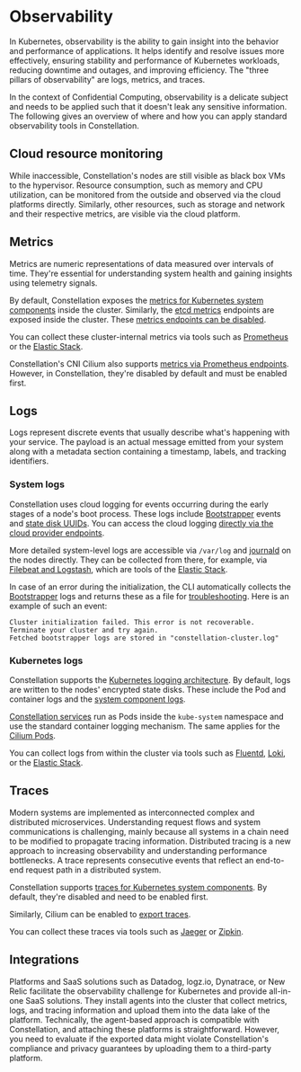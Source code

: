 # Observability

In Kubernetes, observability is the ability to gain insight into the behavior and performance of applications.
It helps identify and resolve issues more effectively, ensuring stability and performance of Kubernetes workloads, reducing downtime and outages, and improving efficiency.
The "three pillars of observability" are logs, metrics, and traces.

In the context of Confidential Computing, observability is a delicate subject and needs to be applied such that it doesn't leak any sensitive information.
The following gives an overview of where and how you can apply standard observability tools in Constellation.

## Cloud resource monitoring

While inaccessible, Constellation's nodes are still visible as black box VMs to the hypervisor.
Resource consumption, such as memory and CPU utilization, can be monitored from the outside and observed via the cloud platforms directly.
Similarly, other resources, such as storage and network and their respective metrics, are visible via the cloud platform.

## Metrics

Metrics are numeric representations of data measured over intervals of time. They're essential for understanding system health and gaining insights using telemetry signals.

By default, Constellation exposes the [metrics for Kubernetes system components](https://kubernetes.io/docs/concepts/cluster-administration/system-metrics/) inside the cluster.
Similarly, the [etcd metrics](https://etcd.io/docs/v3.5/metrics/) endpoints are exposed inside the cluster.
These [metrics endpoints can be disabled](https://kubernetes.io/docs/concepts/cluster-administration/system-metrics/#disabling-metrics).

You can collect these cluster-internal metrics via tools such as [Prometheus](https://prometheus.io/) or the [Elastic Stack](https://www.elastic.co/de/elastic-stack/).

Constellation's CNI Cilium also supports [metrics via Prometheus endpoints](https://docs.cilium.io/en/latest/observability/metrics/).
However, in Constellation, they're disabled by default and must be enabled first.

## Logs

Logs represent discrete events that usually describe what's happening with your service.
The payload is an actual message emitted from your system along with a metadata section containing a timestamp, labels, and tracking identifiers.

### System logs

Constellation uses cloud logging for events occurring during the early stages of a node's boot process.
These logs include [Bootstrapper](./microservices.md#bootstrapper) events and [state disk UUIDs](../architecture/images.md#state-disk).
You can access the cloud logging [directly via the cloud provider endpoints](../workflows/troubleshooting.md#cloud-logging).

More detailed system-level logs are accessible via `/var/log` and [journald](https://www.freedesktop.org/software/systemd/man/systemd-journald.service.html) on the nodes directly.
They can be collected from there, for example, via [Filebeat and Logstash](https://www.elastic.co/guide/en/beats/filebeat/current/logstash-output.html), which are tools of the [Elastic Stack](https://www.elastic.co/de/elastic-stack/).

In case of an error during the initialization, the CLI automatically collects the [Bootstrapper](./microservices.md#bootstrapper) logs and returns these as a file for [troubleshooting](../workflows/troubleshooting.md). Here is an example of such an event:

```shell-session
Cluster initialization failed. This error is not recoverable.
Terminate your cluster and try again.
Fetched bootstrapper logs are stored in "constellation-cluster.log"
```

### Kubernetes logs

Constellation supports the [Kubernetes logging architecture](https://kubernetes.io/docs/concepts/cluster-administration/logging/).
By default, logs are written to the nodes' encrypted state disks.
These include the Pod and container logs and the [system component logs](https://kubernetes.io/docs/concepts/cluster-administration/logging/#system-component-logs).

[Constellation services](microservices.md) run as Pods inside the `kube-system` namespace and use the standard container logging mechanism.
The same applies for the [Cilium Pods](https://docs.cilium.io/en/latest/operations/troubleshooting/#logs).

You can collect logs from within the cluster via tools such as [Fluentd](https://github.com/fluent/fluentd), [Loki](https://github.com/grafana/loki), or the [Elastic Stack](https://www.elastic.co/de/elastic-stack/).

## Traces

Modern systems are implemented as interconnected complex and distributed microservices. Understanding request flows and system communications is challenging, mainly because all systems in a chain need to be modified to propagate tracing information. Distributed tracing is a new approach to increasing observability and understanding performance bottlenecks. A trace represents consecutive events that reflect an end-to-end request path in a distributed system.

Constellation supports [traces for Kubernetes system components](https://kubernetes.io/docs/concepts/cluster-administration/system-traces/).
By default, they're disabled and need to be enabled first.

Similarly, Cilium can be enabled to [export traces](https://cilium.io/use-cases/metrics-export/).

You can collect these traces via tools such as [Jaeger](https://www.jaegertracing.io/) or [Zipkin](https://zipkin.io/).

## Integrations

Platforms and SaaS solutions such as Datadog, logz.io, Dynatrace, or New Relic facilitate the observability challenge for Kubernetes and provide all-in-one SaaS solutions.
They install agents into the cluster that collect metrics, logs, and tracing information and upload them into the data lake of the platform.
Technically, the agent-based approach is compatible with Constellation, and attaching these platforms is straightforward.
However, you need to evaluate if the exported data might violate Constellation's compliance and privacy guarantees by uploading them to a third-party platform.
